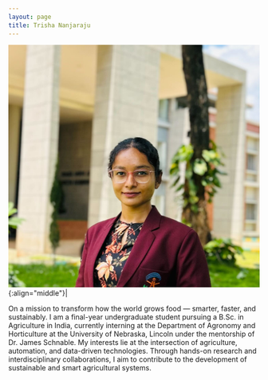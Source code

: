 ```yaml
---
layout: page
title: Trisha Nanjaraju
---
```


![Trisha Nanjaraju](/images/People_Images/TrishaN.jpg){:align="middle"}|

On a mission to transform how the world grows food — smarter, faster, and sustainably. I am a final-year undergraduate student pursuing a B.Sc. in Agriculture in India, currently interning at the Department of Agronomy and Horticulture at the University of Nebraska, Lincoln under the mentorship of Dr. James Schnable. My interests lie at the intersection of agriculture, automation, and data-driven technologies. Through hands-on research and interdisciplinary collaborations, I aim to contribute to the development of sustainable and smart agricultural systems.
